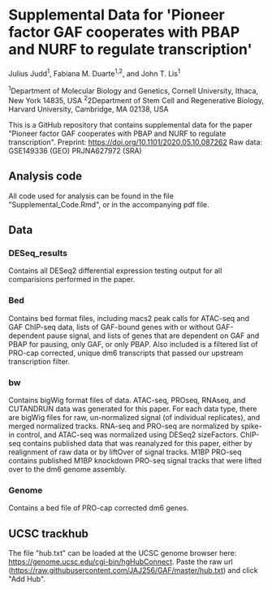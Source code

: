 # Supplemental Data for 'Pioneer factor GAF cooperates with PBAP and NURF to regulate transcription'

Julius Judd<sup>1</sup>, Fabiana M. Duarte<sup>1,2</sup>, and John T. Lis<sup>1</sup>

<sup>1</sup>Department of Molecular Biology and Genetics, Cornell University, Ithaca, New York 14835, USA
<sup>2</sup>2Department of Stem Cell and Regenerative Biology, Harvard University, Cambridge, MA 02138, USA


This is a GitHub repository that contains supplemental data for the paper "Pioneer factor GAF cooperates with PBAP and NURF to regulate transcription".
Preprint: https://doi.org/10.1101/2020.05.10.087262
Raw data: GSE149336 (GEO) PRJNA627972 (SRA)

## Analysis code
All code used for analysis can be found in the file "Supplemental_Code.Rmd", or in the accompanying pdf file.  

## Data
### DESeq_results 
Contains all DESeq2 differential expression testing output for all comparisions performed in the paper.  

### Bed
Contains bed format files, including macs2 peak calls for ATAC-seq and GAF ChIP-seq data, lists of GAF-bound genes with or without GAF-dependent pause signal, and lists of genes that are dependent on GAF and PBAP for pausing, only GAF, or only PBAP.  Also included is a filtered list of PRO-cap corrected, unique dm6 transcripts that passed our upstream transcription filter.

### bw
Contains bigWig format files of data. ATAC-seq, PROseq, RNAseq, and CUTANDRUN data was generated for this paper. For each data type, there are bigWig files for raw, un-normalized signal (of individual replicates), and merged normalized tracks. RNA-seq and PRO-seq are normalized by spike-in control, and ATAC-seq was normalized using DESeq2 sizeFactors. ChIP-seq contains published data that was reanalyzed for this paper, either by realignment of raw data or by liftOver of signal tracks. M1BP PRO-seq contains published M1BP knockdown PRO-seq signal tracks that were lifted over to the dm6 genome assembly.

### Genome
Contains a bed file of PRO-cap corrected dm6 genes.

## UCSC trackhub
The file "hub.txt" can be loaded at the UCSC genome browser here: https://genome.ucsc.edu/cgi-bin/hgHubConnect. Paste the raw url (https://raw.githubusercontent.com/JAJ256/GAF/master/hub.txt) and click "Add Hub".






